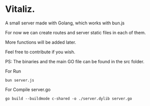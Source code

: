 # Vitaliz.
A small server made with Golang, which works with bun.js

For now we can create routes and server static files in each of them.

More functions will be added later.

Feel free to contribute if you wish.

PS: The binaries and the main GO file can be found in the src folder.

For Run

```
bun server.js
```

For Compile server.go

```
go build --buildmode c-shared -o ./server.dylib server.go
```
